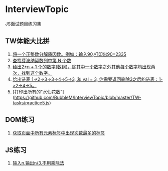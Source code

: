 # InterviewTopic
JS面试题目练习集

## TW体能大比拼
1. [将一个正整数分解质因数。例如：输入90,打印出90=2335](https://github.com/BubbleM/InterviewTopic/blob/master/TW-tasks/practice1.js)
2. [查找斐波纳契数列中第 N 个数](https://github.com/BubbleM/InterviewTopic/blob/master/TW-tasks/practice2.js)
3. [给出2*n + 1 个的数字(数组)，除其中一个数字之外其他每个数字均出现两次，找到这个数字。](https://github.com/BubbleM/InterviewTopic/blob/master/TW-tasks/practice3.js)
4. [给出链表 1->2->3->3->4->5->3, 和 val = 3, 你需要返回删除3之后的链表：1->2->4->5。](https://github.com/BubbleM/InterviewTopic/blob/master/TW-tasks/practice4.js)
5. [打印出所有的"水仙花数"]
(https://github.com/BubbleM/InterviewTopic/blob/master/TW-tasks/practice5.js)

## DOM练习
1. [获取页面中所有元素标签中出现次数最多的标签](https://github.com/BubbleM/InterviewTopic/blob/master/DOM/practice1.js)

## JS练习
1. [输入n,输出n/3,不用乘除法]()
